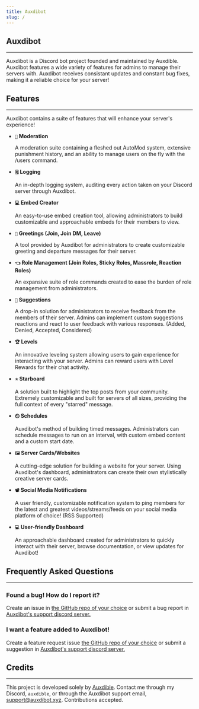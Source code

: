 ```yaml
---
title: Auxdibot
slug: /
---
```




## Auxdibot

-------------

Auxdibot is a Discord bot project founded and maintained by Auxdible. Auxdibot features a wide variety of features for admins to manage their servers with. Auxdibot receives consistant updates and constant bug fixes, making it a reliable choice for your server!


## Features

-------------


Auxdibot contains a suite of features that will enhance your server's experience!

- **`🔨` Moderation**

   A moderation suite containing a fleshed out AutoMod system, extensive punishment history, and an ability to manage users on the fly with the /users command.

- **`🗒️` Logging**

   An in-depth logging system, auditing every action taken on your Discord server through Auxdibot.

- **`💻` Embed Creator**

   An easy-to-use embed creation tool, allowing administrators to build customizable and approachable embeds for their members to view.

- **`👋` Greetings (Join, Join DM, Leave)**

   A tool provided by Auxdibot for administrators to create customizable greeting and departure messages for their server.

- **`👈` Role Management (Join Roles, Sticky Roles, Massrole, Reaction Roles)**

   An expansive suite of role commands created to ease the burden of role management from administrators.

- **`🔺` Suggestions**

   A drop-in solution for administrators to receive feedback from the members of their server. Admins can implement custom suggestions reactions and react to user feedback with various responses. (Added, Denied, Accepted, Considered)

- **`🏆` Levels**

   An innovative leveling system allowing users to gain experience for interacting with your server. Admins can reward users with Level Rewards for their chat activity.

- **`⭐` Starboard**

   A solution built to highlight the top posts from your community. Extremely customizable and built for servers of all sizes, providing the full context of every "starred" message.

- **`⏲️` Schedules**

   Auxdibot's method of building timed messages. Administrators can schedule messages to run on an interval, with custom embed content and a custom start date.

- **`🖼️` Server Cards/Websites**

   A cutting-edge solution for building a website for your server. Using Auxdibot's dashboard, administrators can create their own stylistically creative server cards.

- **`📽️` Social Media Notifications**

   A user friendly, customizable notification system to ping members for the latest and greatest videos/streams/feeds on your social media platform of choice! (RSS Supported)

- **`💻` User-friendly Dashboard**

   An approachable dashboard created for administrators to quickly interact with their server, browse documentation, or view updates for Auxdibot!

## Frequently Asked Questions

-----

### Found a bug! How do I report it?

Create an issue in [the GitHub repo of your choice](https://github.com/Auxdibot) or submit a bug report in [Auxdibot's support discord server.](https://discord.gg/tnsFW9CQEn)

### I want a feature added to Auxdibot!

Create a feature request issue [the GitHub repo of your choice](https://github.com/Auxdibot) or submit a suggestion in [Auxdibot's support discord server.](https://discord.gg/tnsFW9CQEn)


## Credits

-----

This project is developed solely by [Auxdible](https://github.com/Auxdible). Contact me through my Discord, `auxdible`, or through the Auxdibot support email, [support@auxdibot.xyz](mailto:support@auxdibot.xyz). Contributions accepted.